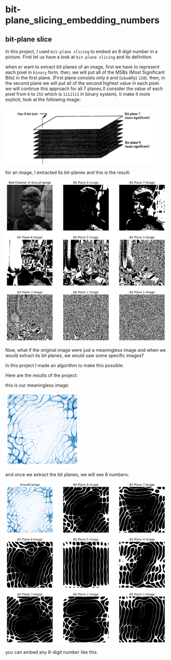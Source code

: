 # bit-plane_slicing_embedding_numbers
## bit-plane slice
In this project, I used ```bit-plane slicing``` to embed an 8 digit number in a picture. First let us have a look at ```bit-plane slicing``` and its definition.

when er want to extract bit planes of an image, first we have to represent each pixel in ```binary``` form. then, we will put all of the MSBs (Most Significant Bits) in the first plane. (First plane consists only ```0``` and (usually) ```128```). then, in the second plane we will put all of the second highest value in each pixel. we will continue this approach for all 7 planes.(I consider the value of each pixel from ```0``` to ```255``` which is ```1111111``` in binary system).
ti make it more explicit, look at the following image:

![bit-planes](./assets/bit-plane.png)

for an image, I extracted its bit-planes and this is the result:

![bit-planes extraction](./assets/planes%20extraction.png)

Now, what if the original image were just a meaningless image and when we would extract its bit planes, we would saw some specific images? 

In this project I made an algorithm to make this possible.

Here are the results of the project: 

this is our meaningless image:

![meaningless_image](./assets/image%20with%20embedded%20numbers_LPF.png)

and once we extract the bit planes, we will see 8 numbers:

![extracted_planes](./assets/bit_plane%20extraction%20of%20embedded%20images%20LPF.png)

you can embed any 8-digit number like this.
